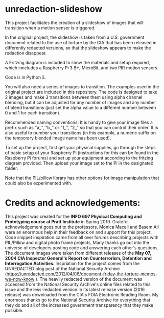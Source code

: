 # unredaction-slideshow

This project facilitates the creation of a slideshow of images that will transition when a motion sensor is triggered. 

In the original project, the slideshow is taken from a U.S. government document related to the use of torture by the CIA that has been released in differently redacted versions, so that the slideshow appears to make the redaction disappear.

A Fritzing diagram is included to show the materials and setup required, which inncludes a Raspberry Pi 3 B+, MicroBit, and two PIR motion sensors.

Code is in Python 3. 

You will also need a series of images to transition. The examples used in the original project are included in this repository. The code is designed to take 2 images and make 3 transitions between them using alpha channel blending, but it can be adjusted for any number of images and any number of blend transitions (just set the alpha value to a different number between 0 and 1 for each transition).

Recommended naming conventions: It is handy to give your image files a prefix such as "a_", "b_" or "1_", "2_" so that you can control their order. It is also useful to number your transitions (in this example, a numeric suffix on the temporary blended image name has been used).

To set up the project, first get your physical supplies, go through the steps of basic setup of your Raspberry Pi (instructions for this can be found in the Raspberry Pi forums) and set up your equipment according to the fritzing diagram provided. Then upload your image set to the Pi in the designated folder.

Note that the PIL/pillow library has other options for image manipulation that could also be experimented with.

# Credits and acknowledgements:
This project was created for the <b>INFO 697 Physical Computing and Prototyping course at Pratt Institute</b> in Spring 2019. Grateful acknowledgement goes out to the professors, Monica Maceli and Basem Ali were an enormous help in their feedback on and support for this project.
Code snippet inspiration came from all over forums describing projects with PIL/Pillow and digital photo frame projects, Many thanks go out into the universe of developers posting code and answering each other's questions.
The document images were taken from different releases of the <b> May 07, 2004 CIA Inspector General's Report on Counterrorism, Detention and Interrogation Activities</b>. Inspriation for the project comes from the UNREDACTED blog post of the National Security Archive (https://unredacted.com/2012/04/06/document-friday-the-torture-memos-we-now-know ). The heavily redacted version of the document was accessed from the National Security Archive's online files related to this issue and the less-redacted version in its latest release version (2016 release) was downloaded from the CIA's FOIA Electronic Reading Room. My enormous thanks go to the National Security Archive for everything that they do and all of the increased government transparency that they make possible.
